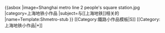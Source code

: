 {{asbox
|image=Shanghai metro line 2 people's square station.jpg
|category=上海地铁小作品
|subject=与[[上海地铁]]相关的
|name=Template:Shmetro-stub
}}<noinclude>
[[Category:鐵路小作品模板|S]]
[[Category:上海地铁小作品|*]]
</noinclude>